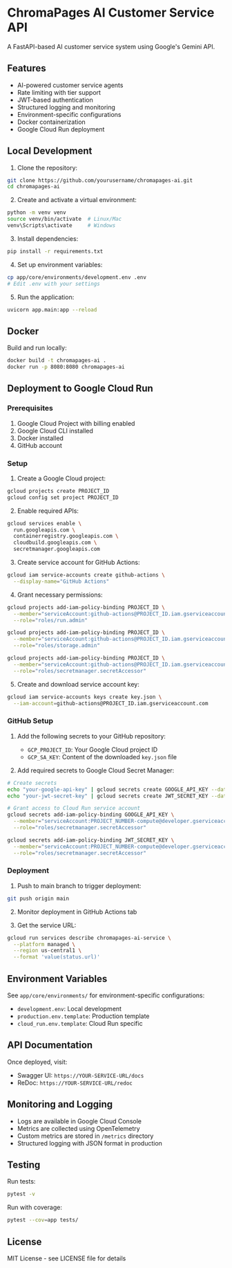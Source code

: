 # ChromaPages AI Customer Service API

A FastAPI-based AI customer service system using Google's Gemini API.

## Features

- AI-powered customer service agents
- Rate limiting with tier support
- JWT-based authentication
- Structured logging and monitoring
- Environment-specific configurations
- Docker containerization
- Google Cloud Run deployment

## Local Development

1. Clone the repository:
```bash
git clone https://github.com/yourusername/chromapages-ai.git
cd chromapages-ai
```

2. Create and activate a virtual environment:
```bash
python -m venv venv
source venv/bin/activate  # Linux/Mac
venv\Scripts\activate     # Windows
```

3. Install dependencies:
```bash
pip install -r requirements.txt
```

4. Set up environment variables:
```bash
cp app/core/environments/development.env .env
# Edit .env with your settings
```

5. Run the application:
```bash
uvicorn app.main:app --reload
```

## Docker

Build and run locally:
```bash
docker build -t chromapages-ai .
docker run -p 8080:8080 chromapages-ai
```

## Deployment to Google Cloud Run

### Prerequisites

1. Google Cloud Project with billing enabled
2. Google Cloud CLI installed
3. Docker installed
4. GitHub account

### Setup

1. Create a Google Cloud project:
```bash
gcloud projects create PROJECT_ID
gcloud config set project PROJECT_ID
```

2. Enable required APIs:
```bash
gcloud services enable \
  run.googleapis.com \
  containerregistry.googleapis.com \
  cloudbuild.googleapis.com \
  secretmanager.googleapis.com
```

3. Create service account for GitHub Actions:
```bash
gcloud iam service-accounts create github-actions \
  --display-name="GitHub Actions"
```

4. Grant necessary permissions:
```bash
gcloud projects add-iam-policy-binding PROJECT_ID \
  --member="serviceAccount:github-actions@PROJECT_ID.iam.gserviceaccount.com" \
  --role="roles/run.admin"

gcloud projects add-iam-policy-binding PROJECT_ID \
  --member="serviceAccount:github-actions@PROJECT_ID.iam.gserviceaccount.com" \
  --role="roles/storage.admin"

gcloud projects add-iam-policy-binding PROJECT_ID \
  --member="serviceAccount:github-actions@PROJECT_ID.iam.gserviceaccount.com" \
  --role="roles/secretmanager.secretAccessor"
```

5. Create and download service account key:
```bash
gcloud iam service-accounts keys create key.json \
  --iam-account=github-actions@PROJECT_ID.iam.gserviceaccount.com
```

### GitHub Setup

1. Add the following secrets to your GitHub repository:
   - `GCP_PROJECT_ID`: Your Google Cloud project ID
   - `GCP_SA_KEY`: Content of the downloaded `key.json` file

2. Add required secrets to Google Cloud Secret Manager:
```bash
# Create secrets
echo "your-google-api-key" | gcloud secrets create GOOGLE_API_KEY --data-file=-
echo "your-jwt-secret-key" | gcloud secrets create JWT_SECRET_KEY --data-file=-

# Grant access to Cloud Run service account
gcloud secrets add-iam-policy-binding GOOGLE_API_KEY \
  --member="serviceAccount:PROJECT_NUMBER-compute@developer.gserviceaccount.com" \
  --role="roles/secretmanager.secretAccessor"

gcloud secrets add-iam-policy-binding JWT_SECRET_KEY \
  --member="serviceAccount:PROJECT_NUMBER-compute@developer.gserviceaccount.com" \
  --role="roles/secretmanager.secretAccessor"
```

### Deployment

1. Push to main branch to trigger deployment:
```bash
git push origin main
```

2. Monitor deployment in GitHub Actions tab

3. Get the service URL:
```bash
gcloud run services describe chromapages-ai-service \
  --platform managed \
  --region us-central1 \
  --format 'value(status.url)'
```

## Environment Variables

See `app/core/environments/` for environment-specific configurations:
- `development.env`: Local development
- `production.env.template`: Production template
- `cloud_run.env.template`: Cloud Run specific

## API Documentation

Once deployed, visit:
- Swagger UI: `https://YOUR-SERVICE-URL/docs`
- ReDoc: `https://YOUR-SERVICE-URL/redoc`

## Monitoring and Logging

- Logs are available in Google Cloud Console
- Metrics are collected using OpenTelemetry
- Custom metrics are stored in `/metrics` directory
- Structured logging with JSON format in production

## Testing

Run tests:
```bash
pytest -v
```

Run with coverage:
```bash
pytest --cov=app tests/
```

## License

MIT License - see LICENSE file for details 
